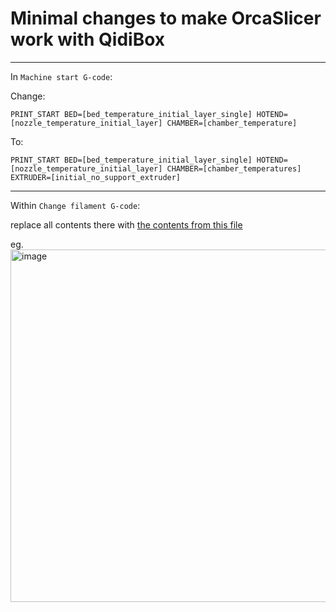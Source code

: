 # Minimal changes to make OrcaSlicer work with QidiBox

---

In `Machine start G-code`:

Change:
```
PRINT_START BED=[bed_temperature_initial_layer_single] HOTEND=[nozzle_temperature_initial_layer] CHAMBER=[chamber_temperature]
```
To:
```
PRINT_START BED=[bed_temperature_initial_layer_single] HOTEND=[nozzle_temperature_initial_layer] CHAMBER=[chamber_temperatures] EXTRUDER=[initial_no_support_extruder]
```

---

Within `Change filament G-code`:

replace all contents there with [the contents from this file](./change-filament-g-code)

eg. <img width="1911" height="564" alt="image" src="https://github.com/user-attachments/assets/0c22d4d6-8c8f-438b-a009-08accee8f010" />

